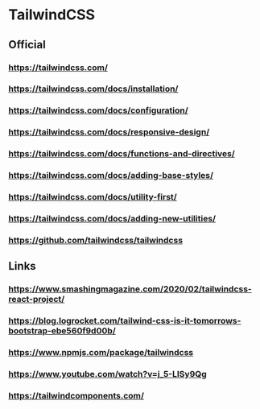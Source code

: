 # TailwindCSS
## Official
### https://tailwindcss.com/
### https://tailwindcss.com/docs/installation/
### https://tailwindcss.com/docs/configuration/
### https://tailwindcss.com/docs/responsive-design/
### https://tailwindcss.com/docs/functions-and-directives/
### https://tailwindcss.com/docs/adding-base-styles/
### https://tailwindcss.com/docs/utility-first/
### https://tailwindcss.com/docs/adding-new-utilities/
### https://github.com/tailwindcss/tailwindcss
## Links
### https://www.smashingmagazine.com/2020/02/tailwindcss-react-project/
### https://blog.logrocket.com/tailwind-css-is-it-tomorrows-bootstrap-ebe560f9d00b/
### https://www.npmjs.com/package/tailwindcss
### https://www.youtube.com/watch?v=j_5-LISy9Qg
### https://tailwindcomponents.com/
